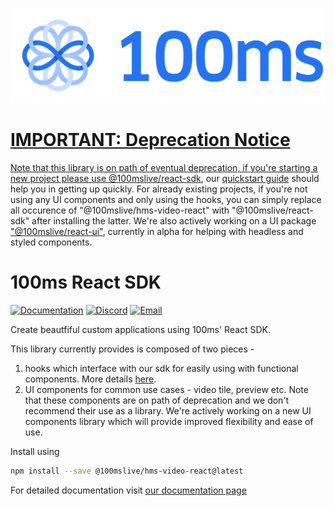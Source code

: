 <p align="center" >
  <a href="https://100ms.live/">
  <img src="https://github.com/100mslive/100ms-ios-sdk/blob/main/100ms-logo.png" title="100ms logo" float=left>
</p>
  
  
# IMPORTANT: Deprecation Notice
  
Note that this library is on path of eventual deprecation, if you're starting a new project please use [@100mslive/react-sdk](https://www.npmjs.com/package/@100mslive/react-sdk), our [quickstart guide](https://www.100ms.live/docs/javascript/v2/guides/react-quickstart) should help you in getting up quickly. For already existing projects, if you're not using any UI components and only using the hooks, you can simply replace all occurence of "@100mslive/hms-video-react" with "@100mslive/react-sdk" after installing the latter.
We're also actively working on a UI package ["@100mslive/react-ui"](https://www.npmjs.com/package/@100mslive/react-ui), currently in alpha for helping with headless and styled components.

# 100ms React SDK
[![Documentation](https://img.shields.io/badge/Read-Documentation-blue)](https://docs.100ms.live/javascript/v2/features/integration)
[![Discord](https://img.shields.io/badge/Community-Join%20on%20Discord-blue)](https://discord.gg/F8cNgbjSaQ)
[![Email](https://img.shields.io/badge/Contact-Know%20More-blue)](mailto:founders@100ms.live)

Create beautfiful custom applications using 100ms' React SDK.
  
This library currently provides is composed of two pieces - 
  
1. hooks which interface with our sdk for easily using with functional components. More details [here](https://docs.100ms.live/javascript/v2/features/integration#installing-our-libraries).
2. UI components for common use cases - video tile, preview etc. Note that these components are on path of deprecation and we don't recommend their use as a library. We're actively working on a new UI components library which will provide improved flexibility and ease of use.

Install using

```bash
npm install --save @100mslive/hms-video-react@latest
```

For detailed documentation visit [our documentation page](https://docs.100ms.live/javascript/v2/features/integration#installing-our-libraries)
